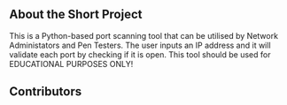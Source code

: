 ## About the Short Project 

This is a Python-based port scanning tool that can be utilised by Network Administators and Pen Testers. 
The user inputs an IP address and it will validate each port by checking if it is open. 
This tool should be used for EDUCATIONAL PURPOSES ONLY!

## Contributors


